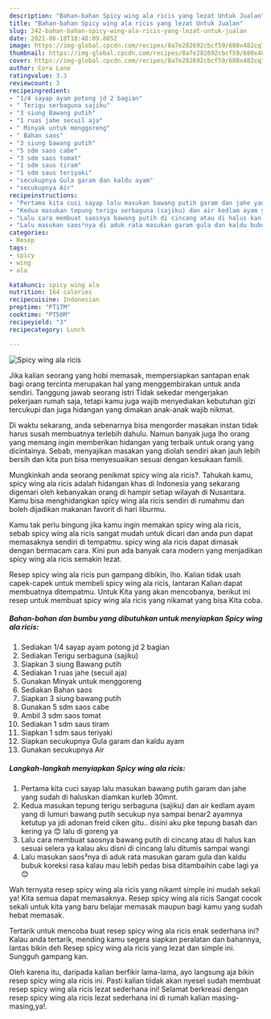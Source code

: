```yaml
---
description: "Bahan-bahan Spicy wing ala ricis yang lezat Untuk Jualan"
title: "Bahan-bahan Spicy wing ala ricis yang lezat Untuk Jualan"
slug: 242-bahan-bahan-spicy-wing-ala-ricis-yang-lezat-untuk-jualan
date: 2021-06-18T18:48:09.885Z
image: https://img-global.cpcdn.com/recipes/8a7e282692cbcf59/680x482cq70/spicy-wing-ala-ricis-foto-resep-utama.jpg
thumbnail: https://img-global.cpcdn.com/recipes/8a7e282692cbcf59/680x482cq70/spicy-wing-ala-ricis-foto-resep-utama.jpg
cover: https://img-global.cpcdn.com/recipes/8a7e282692cbcf59/680x482cq70/spicy-wing-ala-ricis-foto-resep-utama.jpg
author: Cora Lane
ratingvalue: 3.3
reviewcount: 3
recipeingredient:
- "1/4 sayap ayam potong jd 2 bagian"
- " Terigu serbaguna sajiku"
- "3 siung Bawang putih"
- "1 ruas jahe secuil aja"
- " Minyak untuk menggoreng"
- " Bahan saos"
- "3 siung bawang putih"
- "5 sdm saos cabe"
- "3 sdm saos tomat"
- "1 sdm saus tiram"
- "1 sdm saus teriyaki"
- "secukupnya Gula garam dan kaldu ayam"
- "secukupnya Air"
recipeinstructions:
- "Pertama kita cuci sayap lalu masukan bawang putih garam dan jahe yang sudah di haluskan diamkan kurleb 30mnt."
- "Kedua masukan tepung terigu serbaguna (sajiku) dan air kedlam ayam yang di lumuri bawang putih secukup nya sampai benar2 ayamnya ketutup ya jdi adonan freid ciken gitu.. disini aku pke tepung basah dan kering ya 😊 lalu di goreng ya"
- "Lalu cara membuat saosnya bawang putih di cincang atau di halus kan sesuai selera ya kalau aku disni di cincang lalu ditumis sampai wangi"
- "Lalu masukan saos²nya di aduk rata masukan garam gula dan kaldu bubuk koreksi rasa kalau mau lebih pedas bisa ditambaihin cabe lagi ya😊"
categories:
- Resep
tags:
- spicy
- wing
- ala

katakunci: spicy wing ala 
nutrition: 164 calories
recipecuisine: Indonesian
preptime: "PT17M"
cooktime: "PT50M"
recipeyield: "3"
recipecategory: Lunch

---
```



![Spicy wing ala ricis](https://img-global.cpcdn.com/recipes/8a7e282692cbcf59/680x482cq70/spicy-wing-ala-ricis-foto-resep-utama.jpg)

Jika kalian seorang yang hobi memasak, mempersiapkan santapan enak bagi orang tercinta merupakan hal yang menggembirakan untuk anda sendiri. Tanggung jawab seorang istri Tidak sekedar mengerjakan pekerjaan rumah saja, tetapi kamu juga wajib menyediakan kebutuhan gizi tercukupi dan juga hidangan yang dimakan anak-anak wajib nikmat.

Di waktu  sekarang, anda sebenarnya bisa mengorder masakan instan tidak harus susah membuatnya terlebih dahulu. Namun banyak juga lho orang yang memang ingin memberikan hidangan yang terbaik untuk orang yang dicintainya. Sebab, menyajikan masakan yang diolah sendiri akan jauh lebih bersih dan kita pun bisa menyesuaikan sesuai dengan kesukaan famili. 



Mungkinkah anda seorang penikmat spicy wing ala ricis?. Tahukah kamu, spicy wing ala ricis adalah hidangan khas di Indonesia yang sekarang digemari oleh kebanyakan orang di hampir setiap wilayah di Nusantara. Kamu bisa menghidangkan spicy wing ala ricis sendiri di rumahmu dan boleh dijadikan makanan favorit di hari liburmu.

Kamu tak perlu bingung jika kamu ingin memakan spicy wing ala ricis, sebab spicy wing ala ricis sangat mudah untuk dicari dan anda pun dapat memasaknya sendiri di tempatmu. spicy wing ala ricis dapat dimasak dengan bermacam cara. Kini pun ada banyak cara modern yang menjadikan spicy wing ala ricis semakin lezat.

Resep spicy wing ala ricis pun gampang dibikin, lho. Kalian tidak usah capek-capek untuk membeli spicy wing ala ricis, lantaran Kalian dapat membuatnya ditempatmu. Untuk Kita yang akan mencobanya, berikut ini resep untuk membuat spicy wing ala ricis yang nikamat yang bisa Kita coba.

<!--inarticleads1-->

##### Bahan-bahan dan bumbu yang dibutuhkan untuk menyiapkan Spicy wing ala ricis:

1. Sediakan 1/4 sayap ayam potong jd 2 bagian
1. Sediakan  Terigu serbaguna (sajiku)
1. Siapkan 3 siung Bawang putih
1. Sediakan 1 ruas jahe (secuil aja)
1. Gunakan  Minyak untuk menggoreng
1. Sediakan  Bahan saos
1. Siapkan 3 siung bawang putih
1. Gunakan 5 sdm saos cabe
1. Ambil 3 sdm saos tomat
1. Sediakan 1 sdm saus tiram
1. Siapkan 1 sdm saus teriyaki
1. Siapkan secukupnya Gula garam dan kaldu ayam
1. Gunakan secukupnya Air




<!--inarticleads2-->

##### Langkah-langkah menyiapkan Spicy wing ala ricis:

1. Pertama kita cuci sayap lalu masukan bawang putih garam dan jahe yang sudah di haluskan diamkan kurleb 30mnt.
1. Kedua masukan tepung terigu serbaguna (sajiku) dan air kedlam ayam yang di lumuri bawang putih secukup nya sampai benar2 ayamnya ketutup ya jdi adonan freid ciken gitu.. disini aku pke tepung basah dan kering ya 😊 lalu di goreng ya
1. Lalu cara membuat saosnya bawang putih di cincang atau di halus kan sesuai selera ya kalau aku disni di cincang lalu ditumis sampai wangi
1. Lalu masukan saos²nya di aduk rata masukan garam gula dan kaldu bubuk koreksi rasa kalau mau lebih pedas bisa ditambaihin cabe lagi ya😊




Wah ternyata resep spicy wing ala ricis yang nikamt simple ini mudah sekali ya! Kita semua dapat memasaknya. Resep spicy wing ala ricis Sangat cocok sekali untuk kita yang baru belajar memasak maupun bagi kamu yang sudah hebat memasak.

Tertarik untuk mencoba buat resep spicy wing ala ricis enak sederhana ini? Kalau anda tertarik, mending kamu segera siapkan peralatan dan bahannya, lantas bikin deh Resep spicy wing ala ricis yang lezat dan simple ini. Sungguh gampang kan. 

Oleh karena itu, daripada kalian berfikir lama-lama, ayo langsung aja bikin resep spicy wing ala ricis ini. Pasti kalian tiidak akan nyesel sudah membuat resep spicy wing ala ricis lezat sederhana ini! Selamat berkreasi dengan resep spicy wing ala ricis lezat sederhana ini di rumah kalian masing-masing,ya!.

